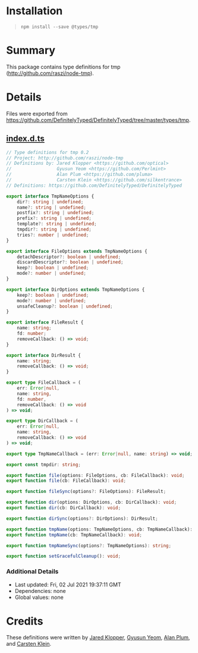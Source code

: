 # Installation
> `npm install --save @types/tmp`

# Summary
This package contains type definitions for tmp (http://github.com/raszi/node-tmp).

# Details
Files were exported from https://github.com/DefinitelyTyped/DefinitelyTyped/tree/master/types/tmp.
## [index.d.ts](https://github.com/DefinitelyTyped/DefinitelyTyped/tree/master/types/tmp/index.d.ts)
````ts
// Type definitions for tmp 0.2
// Project: http://github.com/raszi/node-tmp
// Definitions by: Jared Klopper <https://github.com/optical>
//                 Gyusun Yeom <https://github.com/Perlmint>
//                 Alan Plum <https://github.com/pluma>
//                 Carsten Klein <https://github.com/silkentrance>
// Definitions: https://github.com/DefinitelyTyped/DefinitelyTyped

export interface TmpNameOptions {
    dir?: string | undefined;
    name?: string | undefined;
    postfix?: string | undefined;
    prefix?: string | undefined;
    template?: string | undefined;
    tmpdir?: string | undefined;
    tries?: number | undefined;
}

export interface FileOptions extends TmpNameOptions {
    detachDescriptor?: boolean | undefined;
    discardDescriptor?: boolean | undefined;
    keep?: boolean | undefined;
    mode?: number | undefined;
}

export interface DirOptions extends TmpNameOptions {
    keep?: boolean | undefined;
    mode?: number | undefined;
    unsafeCleanup?: boolean | undefined;
}

export interface FileResult {
    name: string;
    fd: number;
    removeCallback: () => void;
}

export interface DirResult {
    name: string;
    removeCallback: () => void;
}

export type FileCallback = (
    err: Error|null,
    name: string,
    fd: number,
    removeCallback: () => void
) => void;

export type DirCallback = (
    err: Error|null,
    name: string,
    removeCallback: () => void
) => void;

export type TmpNameCallback = (err: Error|null, name: string) => void;

export const tmpdir: string;

export function file(options: FileOptions, cb: FileCallback): void;
export function file(cb: FileCallback): void;

export function fileSync(options?: FileOptions): FileResult;

export function dir(options: DirOptions, cb: DirCallback): void;
export function dir(cb: DirCallback): void;

export function dirSync(options?: DirOptions): DirResult;

export function tmpName(options: TmpNameOptions, cb: TmpNameCallback): void;
export function tmpName(cb: TmpNameCallback): void;

export function tmpNameSync(options?: TmpNameOptions): string;

export function setGracefulCleanup(): void;

````

### Additional Details
 * Last updated: Fri, 02 Jul 2021 19:37:11 GMT
 * Dependencies: none
 * Global values: none

# Credits
These definitions were written by [Jared Klopper](https://github.com/optical), [Gyusun Yeom](https://github.com/Perlmint), [Alan Plum](https://github.com/pluma), and [Carsten Klein](https://github.com/silkentrance).
